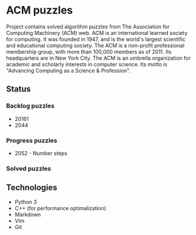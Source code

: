 # ACM puzzles
Project contains solved algorithm puzzles from The Association for Computing Machinery (ACM) web. ACM is an international learned society for computing. It was founded in 1947, and is the world's largest scientific and educational computing society. The ACM is a non-profit professional membership group, with more than 100,000 members as of 2011. Its headquarters are in New York City.
The ACM is an umbrella organization for academic and scholarly interests in computer science. Its motto is "Advancing Computing as a Science & Profession". 

## Status
### Backlog puzzles
* 20161
* 2044

### Progress puzzles
* 2052 - Number steps

### Solved puzzles

## Technologies
* Python 3
* C++ (for performance optimalization)
* Markdown
* Vim
* Git
